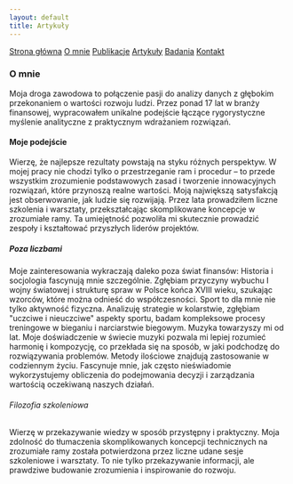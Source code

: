 ```yaml
---
layout: default
title: Artykuły
---
```

<div id="myMenu">
  <a href="/" class="menu-option">Strona główna</a>
  <a href="/about" class="menu-option">O mnie</a>
  <a href="/publications" class="menu-option">Publikacje</a>
  <a href="/articles" class="menu-option">Artykuły</a>
  <a href="/researches" class="menu-option">Badania</a>
  <a href="/contact" class="menu-option">Kontakt</a>
</div>

<div class="square"></div>
<div class="square1"></div>
<div class="square2"></div>
<div class="square-big"></div>

### O mnie
Moja droga zawodowa to połączenie pasji do analizy danych z głębokim przekonaniem o wartości rozwoju ludzi. Przez ponad 17 lat w branży finansowej, wypracowałem unikalne podejście łączące rygorystyczne myślenie analityczne z praktycznym wdrażaniem rozwiązań.
#### Moje podejście
Wierzę, że najlepsze rezultaty powstają na styku różnych perspektyw. W mojej pracy nie chodzi tylko o przestrzeganie ram i procedur – to przede wszystkim zrozumienie podstawowych zasad i tworzenie innowacyjnych rozwiązań, które przynoszą realne wartości.
Moją największą satysfakcją jest obserwowanie, jak ludzie się rozwijają. Przez lata prowadziłem liczne szkolenia i warsztaty, przekształcając skomplikowane koncepcje w zrozumiałe ramy. Ta umiejętność pozwoliła mi skutecznie prowadzić zespoły i kształtować przyszłych liderów projektów.
##### Poza liczbami
Moje zainteresowania wykraczają daleko poza świat finansów:
Historia i socjologia fascynują mnie szczególnie. Zgłębiam przyczyny wybuchu I wojny światowej i strukturę spraw w Polsce końca XVIII wieku, szukając wzorców, które można odnieść do współczesności.
Sport to dla mnie nie tylko aktywność fizyczna. Analizuję strategie w kolarstwie, zgłębiam "uczciwe i nieuczciwe" aspekty sportu, badam kompleksowe procesy treningowe w bieganiu i narciarstwie biegowym.
Muzyka towarzyszy mi od lat. Moje doświadczenie w świecie muzyki pozwala mi lepiej rozumieć harmonię i kompozycję, co przekłada się na sposób, w jaki podchodzę do rozwiązywania problemów.
Metody ilościowe znajdują zastosowanie w codziennym życiu. Fascynuje mnie, jak często nieświadomie wykorzystujemy obliczenia do podejmowania decyzji i zarządzania wartością oczekiwaną naszych działań.
###### Filozofia szkoleniowa
Wierzę w przekazywanie wiedzy w sposób przystępny i praktyczny. Moja zdolność do tłumaczenia skomplikowanych koncepcji technicznych na zrozumiałe ramy została potwierdzona przez liczne udane sesje szkoleniowe i warsztaty. To nie tylko przekazywanie informacji, ale prawdziwe budowanie zrozumienia i inspirowanie do rozwoju.
